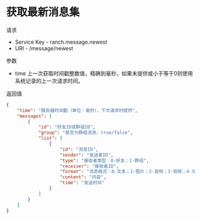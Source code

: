 # 获取最新消息集

请求
- Service Key - ranch.message.newest
- URI - /message/newest

参数
- time 上一次获取时间戳整数值，精确到毫秒，如果未提供或小于等于0则使用系统记录的上一次请求时间。

返回值
```json
{
    "time": "服务器时间戳（单位：毫秒），下次请求时提供",
    "messages": [
        {
            "id": "好友ID或群组ID",
            "group": "是否为群组消息，true/false",
            "list": [
                {
                    "id": "消息ID",
                    "sender": "发送者ID",
                    "type": "接收者类型：0-好友；1-群组",
                    "receiver": "接收者ID",
                    "format": "消息格式：0-文本；1-图片；2-音频；3-视频；4-文件；5-红包；6-公告；7-名片",
                    "content": "内容",
                    "time": "发送时间"
                }
            ]
        }
    ]
}
```
